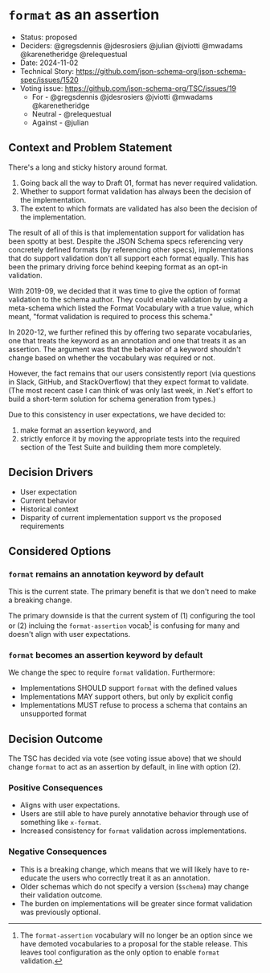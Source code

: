 # `format` as an assertion

- Status: proposed
  <!-- will update below to only those who participated in the vote -->
- Deciders: @gregsdennis @jdesrosiers @julian @jviotti @mwadams @karenetheridge
  @relequestual
- Date: 2024-11-02
- Technical Story: <https://github.com/json-schema-org/json-schema-spec/issues/1520>
- Voting issue: <https://github.com/json-schema-org/TSC/issues/19>
  - For - @gregsdennis @jdesrosiers @jviotti @mwadams @karenetheridge
  - Neutral - @relequestual
  - Against - @julian

## Context and Problem Statement

There's a long and sticky history around format.

1. Going back all the way to Draft 01, format has never required validation.
1. Whether to support format validation has always been the decision of the
   implementation.
1. The extent to which formats are validated has also been the decision of the
   implementation.

The result of all of this is that implementation support for validation has been
spotty at best. Despite the JSON Schema specs referencing very concretely
defined formats (by referencing other specs), implementations that do support
validation don't all support each format equally. This has been the primary
driving force behind keeping format as an opt-in validation.

With 2019-09, we decided that it was time to give the option of format
validation to the schema author. They could enable validation by using a
meta-schema which listed the Format Vocabulary with a true value, which meant,
"format validation is required to process this schema."

In 2020-12, we further refined this by offering two separate vocabularies, one
that treats the keyword as an annotation and one that treats it as an assertion.
The argument was that the behavior of a keyword shouldn't change based on
whether the vocabulary was required or not.

However, the fact remains that our users consistently report (via questions in
Slack, GitHub, and StackOverflow) that they expect format to validate. (The most
recent case I can think of was only last week, in .Net's effort to build a
short-term solution for schema generation from types.)

Due to this consistency in user expectations, we have decided to:

1. make format an assertion keyword, and
1. strictly enforce it by moving the appropriate tests into the required section
   of the Test Suite and building them more completely.

## Decision Drivers

- User expectation
- Current behavior
- Historical context
- Disparity of current implementation support vs the proposed requirements

## Considered Options

### `format` remains an annotation keyword by default

This is the current state. The primary benefit is that we don't need to make a
breaking change.

The primary downside is that the current system of (1) configuring the tool or
(2) incluing the `format-assertion` vocab[^1] is confusing for many and doesn't
align with user expectations.

### `format` becomes an assertion keyword by default

We change the spec to require `format` validation. Furthermore:

- Implementations SHOULD support `format` with the defined values
- Implementations MAY support others, but only by explicit config
- Implementations MUST refuse to process a schema that contains an unsupported
  format

## Decision Outcome

The TSC has decided via vote (see voting issue above) that we should change
`format` to act as an assertion by default, in line with option (2).

### Positive Consequences <!-- optional -->

- Aligns with user expectations.
- Users are still able to have purely annotative behavior through use of
  something like `x-format`.
- Increased consistency for `format` validation across implementations.

### Negative Consequences <!-- optional -->

- This is a breaking change, which means that we will likely have to re-educate
  the users who correctly treat it as an annotation.
- Older schemas which do not specify a version (`$schema`) may change their
  validation outcome.
- The burden on implementations will be greater since format validation was
  previously optional.

[^1]: The `format-assertion` vocabulary will no longer be an option since we
have demoted vocabularies to a proposal for the stable release. This leaves tool
configuration as the only option to enable `format` validation.
